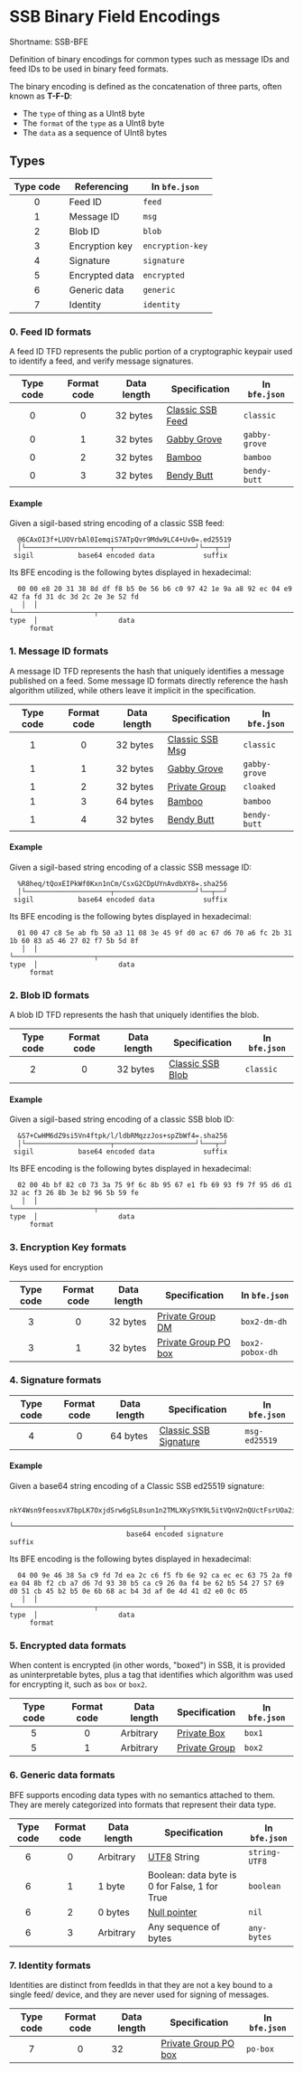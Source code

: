 # SSB Binary Field Encodings

Shortname: SSB-BFE

Definition of binary encodings for common types such as message IDs and feed IDs
to be used in binary feed formats.

The binary encoding is defined as the concatenation of three parts, often known
as **T-F-D**:

- The `type` of thing as a UInt8 byte
- The `format` of the `type` as a UInt8 byte
- The `data` as a sequence of UInt8 bytes

## Types

 | Type code   | Referencing        | In `bfe.json`    |
 |:-----------:| ------------------ | ---------------- |
 | 0           | Feed ID            | `feed`           |
 | 1           | Message ID         | `msg`            |
 | 2           | Blob ID            | `blob`           |
 | 3           | Encryption key     | `encryption-key` |
 | 4           | Signature          | `signature`      |
 | 5           | Encrypted data     | `encrypted`      |
 | 6           | Generic data       | `generic`        |
 | 7           | Identity           | `identity`       |

### 0. Feed ID formats

A feed ID TFD represents the public portion of a cryptographic keypair used to
identify a feed, and verify message signatures.

| Type code | Format code | Data length | Specification      | In `bfe.json` |
|:---------:|:-----------:|-------------|--------------------|---------------|
| 0         | 0           | 32 bytes    | [Classic SSB Feed] | `classic`     |
| 0         | 1           | 32 bytes    | [Gabby Grove]      | `gabby-grove` |
| 0         | 2           | 32 bytes    | [Bamboo]           | `bamboo`      |
| 0         | 3           | 32 bytes    | [Bendy Butt]       | `bendy-butt`  |

#### Example

Given a sigil-based string encoding of a classic SSB feed:

```
  @6CAxOI3f+LUOVrbAl0IemqiS7ATpQvr9Mdw9LC4+Uv0=.ed25519
  │└─────────────────────┬────────────────────┘└───┬──┘
 sigil           base64 encoded data            suffix
```

Its BFE encoding is the following bytes displayed in hexadecimal:

```
  00 00 e8 20 31 38 8d df f8 b5 0e 56 b6 c0 97 42 1e 9a a8 92 ec 04 e9 42 fa fd 31 dc 3d 2c 2e 3e 52 fd
   │  │ └────────────────────┬────────────────────────────────────────────────────────────────────────┘
type  │                    data
     format
```

### 1. Message ID formats

A message ID TFD represents the hash that uniquely identifies a message
published on a feed. Some message ID formats directly reference the hash
algorithm utilized, while others leave it implicit in the specification.

| Type code | Format code | Data length | Specification     | In `bfe.json` |
|:---------:|:-----------:|-------------|-------------------|---------------|
| 1         | 0           | 32 bytes    | [Classic SSB Msg] | `classic`     |
| 1         | 1           | 32 bytes    | [Gabby Grove]     | `gabby-grove` |
| 1         | 2           | 32 bytes    | [Private Group]   | `cloaked`     |
| 1         | 3           | 64 bytes    | [Bamboo]          | `bamboo`      |
| 1         | 4           | 32 bytes    | [Bendy Butt]      | `bendy-butt`  |

#### Example

Given a sigil-based string encoding of a classic SSB message ID:

```
  %R8heq/tQoxEIPkWf0Kxn1nCm/CsxG2CDpUYnAvdbXY8=.sha256
  │└─────────────────────┬────────────────────┘└──┬──┘
 sigil           base64 encoded data            suffix
```

Its BFE encoding is the following bytes displayed in hexadecimal:

```
  01 00 47 c8 5e ab fb 50 a3 11 08 3e 45 9f d0 ac 67 d6 70 a6 fc 2b 31 1b 60 83 a5 46 27 02 f7 5b 5d 8f
   │  │ └────────────────────┬────────────────────────────────────────────────────────────────────────┘
type  │                    data
     format
```

### 2. Blob ID formats

A blob ID TFD represents the hash that uniquely identifies the blob.

| Type code | Format code | Data length | Specification      | In `bfe.json` |
|:---------:|:-----------:|-------------|--------------------|---------------|
| 2         | 0           | 32 bytes    | [Classic SSB Blob] | `classic`     |

#### Example

Given a sigil-based string encoding of a classic SSB blob ID:

```
  &S7+CwHM6dZ9si5Vn4ftpk/l/ldbRMqzzJos+spZbWf4=.sha256
  │└─────────────────────┬────────────────────┘└───┬─┘
 sigil           base64 encoded data            suffix
```

Its BFE encoding is the following bytes displayed in hexadecimal:

```
  02 00 4b bf 82 c0 73 3a 75 9f 6c 8b 95 67 e1 fb 69 93 f9 7f 95 d6 d1 32 ac f3 26 8b 3e b2 96 5b 59 fe
   │  │ └────────────────────┬────────────────────────────────────────────────────────────────────────┘
type  │                    data
     format
```

### 3. Encryption Key formats

Keys used for encryption

| Type code | Format code | Data length | Specification          | In `bfe.json`   |
|:---------:|:-----------:|-------------|------------------------|-----------------|
| 3         | 0           | 32 bytes    | [Private Group DM]     | `box2-dm-dh`    |
| 3         | 1           | 32 bytes    | [Private Group PO box] | `box2-pobox-dh` |


### 4. Signature formats

| Type code | Format code | Data length | Specification           | In `bfe.json` |
|:---------:|:-----------:|-------------|-------------------------|---------------|
| 4         | 0           | 64 bytes    | [Classic SSB Signature] | `msg-ed25519` |


#### Example

Given a base64 string encoding of a Classic SSB ed25519 signature:

```
  nkY4Wsn9feosxvX7bpLK7OxjdSrw6gSL8sun1n2TMLXKySYK9L5itVQnV2nQUctFsrUOa2istD2vDk1B0uAMBQ==.sig.ed25519
  └─────────────────────────────────────┬────────────────────────────────────────────────┘└────┬─────┘
                             base64 encoded signature                                        suffix
```

Its BFE encoding is the following bytes displayed in hexadecimal:

```
  04 00 9e 46 38 5a c9 fd 7d ea 2c c6 f5 fb 6e 92 ca ec ec 63 75 2a f0 ea 04 8b f2 cb a7 d6 7d 93 30 b5 ca c9 26 0a f4 be 62 b5 54 27 57 69 d0 51 cb 45 b2 b5 0e 6b 68 ac b4 3d af 0e 4d 41 d2 e0 0c 05
   │  │ └────────────────────┬────────────────────────────────────────────────────────────────────────────────────────────────────────────────────────────────────────────────────────────────────────┘
type  │                    data
     format
```

### 5. Encrypted data formats

When content is encrypted (in other words, "boxed") in SSB, it is provided as
uninterpretable bytes, plus a tag that identifies which algorithm was used for
encrypting it, such as `box` or `box2`.

| Type code | Format code | Data length | Specification   | In `bfe.json` |
|:---------:|:-----------:|-------------|-----------------|---------------|
| 5         | 0           | Arbitrary   | [Private Box]   | `box1`        |
| 5         | 1           | Arbitrary   | [Private Group] | `box2`        |

### 6. Generic data formats

BFE supports encoding data types with no semantics attached to them. They are
merely categorized into formats that represent their data type.

| Type code | Format code | Data length | Specification         | In `bfe.json` |
|:---------:|:-----------:|-------------|-----------------------|---------------|
| 6         | 0           | Arbitrary   | [UTF8] String         | `string-UTF8` |
| 6         | 1           | 1 byte      | Boolean: data byte is 0 for False, 1 for True | `boolean` |
| 6         | 2           | 0 bytes     | [Null pointer]        | `nil`         |
| 6         | 3           | Arbitrary   | Any sequence of bytes | `any-bytes`   |


### 7. Identity formats

Identities are distinct from feedIds in that they are not a key bound to a single feed/ device,
and they are never used for signing of messages.

| Type code | Format code | Data length | Specification         | In `bfe.json` |
|:---------:|:-----------:|-------------|-----------------------|---------------|
| 7         | 0           | 32          | [Private Group PO box] | `po-box`     |


[TFK]: https://github.com/ssbc/envelope-spec/blob/master/encoding/tfk.md
[Classic SSB Feed]: https://ssbc.github.io/scuttlebutt-protocol-guide/#keys-and-identities
[Classic SSB Msg]: https://ssbc.github.io/scuttlebutt-protocol-guide/#message-format
[Classic SSB Blob]: https://ssbc.github.io/scuttlebutt-protocol-guide/#blobs
[Classic SSB Signature]: https://ssbc.github.io/scuttlebutt-protocol-guide/#signature
[Gabby Grove]: https://github.com/ssbc/ssb-spec-drafts/tree/master/drafts/draft-ssb-core-gabbygrove/00
[Bamboo]: https://github.com/AljoschaMeyer/bamboo
[Private Group]: https://github.com/ssbc/private-group-spec/tree/master/encryption
[Private Group DM]: https://github.com/ssbc/private-group-spec/tree/master/direct-messages
[Private Group PO box]: https://github.com/ssbc/private-group-spec/tree/master/po-box
[Bendy Butt]: https://github.com/ssb-ngi-pointer/bendy-butt-spec
[Private Box]: https://ssbc.github.io/scuttlebutt-protocol-guide/#private-messages
[Envelope Spec]: https://github.com/ssbc/envelope-spec
[Null pointer]: https://en.wikipedia.org/wiki/Null_pointer
[UTF8]: https://datatracker.ietf.org/doc/html/rfc3629
[Fusion Identity]: https://github.com/ssb-ngi-pointer/fusion-identity-spec/
[Bencode]: https://en.wikipedia.org/wiki/Bencode
